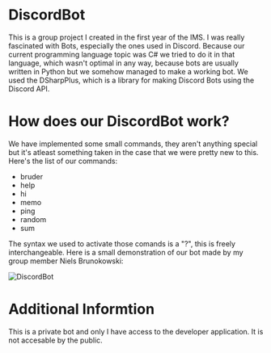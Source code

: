 # DiscordBot

This is a group project I created in the first year of the IMS. I was really fascinated with Bots, especially the ones used in Discord. Because our current programming language topic was C# we tried to do it in that language, which wasn't optimal in any way, because bots are usually written in Python but we somehow managed to make a working bot. We used the DSharpPlus, which is a library for making Discord Bots using the Discord API.

# How does our DiscordBot work?

We have implemented some small commands, they aren't anything special but it's atleast something taken in the case that we were pretty new to this.
Here's the list of our commands:
* bruder
* help
* hi
* memo
* ping
* random
* sum

The syntax we used to activate those comands is a "?", this is freely interchangeable.
Here is a small demonstration of our bot made by my group member Niels Brunokowski:

![DiscordBot](https://user-images.githubusercontent.com/69577267/187053297-53d43d42-8adc-4dcb-963f-b4f17a158671.gif)

# Additional Informtion

This is a private bot and only I have access to the developer application. It is not accesable by the public.
